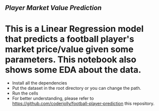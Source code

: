 ## ***Player Market Value Prediction***
# This is a Linear Regression model that predicts a football player's market price/value given some parameters. This notebook also shows some EDA about the data.
- Install all the dependencies
- Put the dataset in the root directory or you can change the path.
- Run the cells
- For better understanding, please refer to https://github.com/coderjolly/football-player-prediction this repository.
